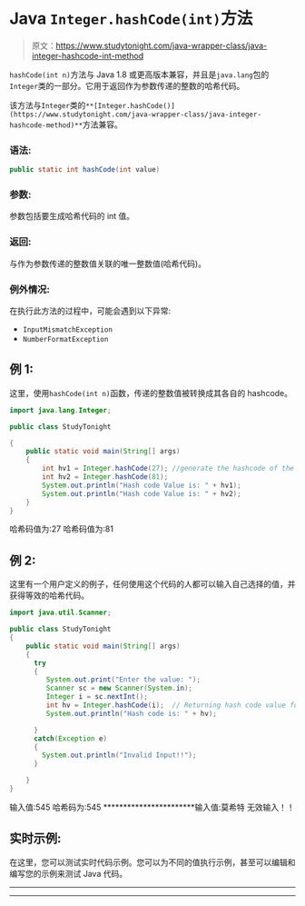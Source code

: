 # Java `Integer.hashCode(int)`方法

> 原文：<https://www.studytonight.com/java-wrapper-class/java-integer-hashcode-int-method>

`hashCode(int n)`方法与 Java 1.8 或更高版本兼容，并且是`java.lang`包的`Integer`类的一部分。它用于返回作为参数传递的整数的哈希代码。

该方法与`Integer`类的`**[Integer.hashCode()](https://www.studytonight.com/java-wrapper-class/java-integer-hashcode-method)**`方法兼容。

### 语法:

```java
public static int hashCode(int value) 
```

### 参数:

参数包括要生成哈希代码的 int 值。

### 返回:

与作为参数传递的整数值关联的唯一整数值(哈希代码)。

### 例外情况:

在执行此方法的过程中，可能会遇到以下异常:

*   `InputMismatchException`
*   `NumberFormatException`

## 例 1:

这里，使用`hashCode(int n)`函数，传递的整数值被转换成其各自的 hashcode。

```java
import java.lang.Integer;

public class StudyTonight

{  
    public static void main(String[] args)  
    {  
        int hv1 = Integer.hashCode(27); //generate the hashcode of the passed argument
        int hv2 = Integer.hashCode(81); 
        System.out.println("Hash code Value is: " + hv1); 
        System.out.println("Hash code Value is: " + hv2);
    }  
} 
```

哈希码值为:27
哈希码值为:81

## 例 2:

这里有一个用户定义的例子，任何使用这个代码的人都可以输入自己选择的值，并获得等效的哈希代码。

```java
import java.util.Scanner; 

public class StudyTonight
{  
    public static void main(String[] args)
    {  
      try
      {
         System.out.print("Enter the value: ");  
         Scanner sc = new Scanner(System.in);         
         Integer i = sc.nextInt();  
         int hv = Integer.hashCode(i);  // Returning hash code value for this object
         System.out.println("Hash code is: " + hv);

      }
      catch(Exception e)
      {
        System.out.println("Invalid Input!!");
      }

    }  
} 
```

输入值:545
哈希码为:545
***********************输入值:莫希特
无效输入！！

## 实时示例:

在这里，您可以测试实时代码示例。您可以为不同的值执行示例，甚至可以编辑和编写您的示例来测试 Java 代码。

* * *

* * *